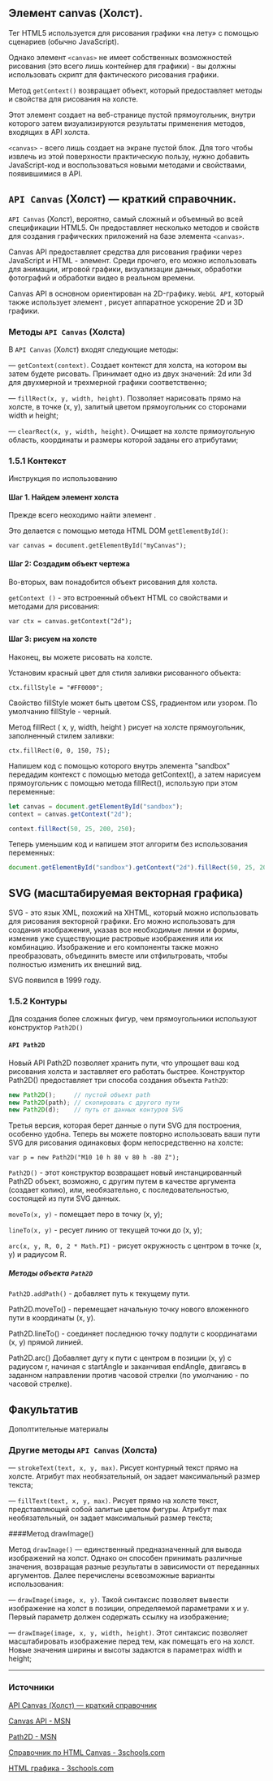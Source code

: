 ## Элемент canvas (Холст).

Тег HTML5 <canvas> используется для рисования графики «на лету» с помощью 
сценариев (обычно JavaScript).

Однако элемент `<canvas>` не имеет собственных возможностей рисования 
(это всего лишь контейнер для графики) - вы должны использовать скрипт 
для фактического рисования графики.

Метод `getContext()` возвращает объект, который предоставляет методы 
и свойства для рисования на холсте.


Этот элемент создает на веб-странице пустой прямоугольник, внутри которого 
затем визуализируются результаты применения методов, входящих в API холста.

`<canvas>` - всего лишь создает на экране пустой блок. Для того чтобы извлечь 
из этой поверхности практическую пользу, нужно добавить JavaScript-код 
и воспользоваться новыми методами и свойствами, появившимися в API.



## `API Canvas` (Холст) — краткий справочник.

`API Canvas` (Холст), вероятно, самый сложный и объемный во всей спецификации HTML5. 
Он предоставляет несколько методов и свойств для создания графических приложений 
на базе элемента `<canvas>`.

Canvas API предоставляет средства для рисования графики через JavaScript 
и HTML <canvas> - элемент. Среди прочего, его можно использовать для анимации, 
игровой графики, визуализации данных, обработки фотографий и обработки видео 
в реальном времени.

Canvas API в основном ориентирован на 2D-графику. `WebGL API`, который также 
использует элемент <canvas>, рисует аппаратное ускорение 2D и 3D графики.


### Методы `API Canvas` (Холста)

В `API Canvas` (Холст) входят следующие методы:

— `getContext(context)`. Создает контекст для холста, на котором вы затем будете 
рисовать. Принимает одно из двух значений: 2d или 3d для двухмерной и 
трехмерной графики соответственно;

— `fillRect(x, y, width, height)`. Позволяет нарисовать прямо на холсте, в точке 
(x, y), залитый цветом прямоугольник со сторонами width и height;

— `clearRect(x, y, width, height)`. Очищает на холсте прямоугольную область, 
координаты и размеры которой заданы его атрибутами;


### 1.5.1 Контекст

Инструкция по использованию


#### Шаг 1. Найдем элемент холста

Прежде всего неоходимо найти элемент <canvas>.

Это делается с помощью метода HTML DOM `getElementById()`:

`var canvas = document.getElementById("myCanvas");`


#### Шаг 2: Создадим объект чертежа

Во-вторых, вам понадобится объект рисования для холста.

`getContext ()` - это встроенный объект HTML со свойствами и методами для рисования:

`var ctx = canvas.getContext("2d");`


#### Шаг 3: рисуем на холсте

Наконец, вы можете рисовать на холсте.

Установим красный цвет для стиля заливки рисованного объекта:

`ctx.fillStyle = "#FF0000";`

Свойство fillStyle может быть цветом CSS, градиентом или узором. 
По умолчанию fillStyle - черный.

Метод fillRect ( x, y, width, height ) рисует на холсте прямоугольник, 
заполненный стилем заливки:

`ctx.fillRect(0, 0, 150, 75);`


Напишем код с помощью которого внутрь элемента "sandbox" передадим контекст 
с помощью метода getContext(), а затем нарисуем прямоугольник с помощью 
метода fillRect(), использую при этом переменные:

```js
let canvas = document.getElementById("sandbox");
context = canvas.getContext("2d");

context.fillRect(50, 25, 200, 250);
```

Теперь уменьшим код и напишем этот алгоритм без использования переменных:

```js
document.getElementById("sandbox").getContext("2d").fillRect(50, 25, 200, 250);
```


## SVG (масштабируемая векторная графика)

SVG - это  язык XML, похожий на XHTML, который можно использовать 
для рисования векторной графики. Его можно использовать для создания 
изображения, указав все необходимые линии и формы, изменив уже существующие 
растровые изображения или их комбинацию. Изображение и его компоненты также 
можно преобразовать, объединить вместе или отфильтровать, чтобы полностью 
изменить их внешний вид.

SVG появился в 1999 году.




### 1.5.2 Контуры

Для создания более сложных фигур, чем прямоугольники используют конструктор `Path2D()`

#### `API Path2D`

Новый API Path2D позволяет хранить пути, что упрощает ваш код рисования холста 
и заставляет его работать быстрее. Конструктор Path2D() предоставляет три способа 
создания объекта `Path2D`:

```js
new Path2D();     // пустой объект path
new Path2D(path); // скопировать с другого пути
new Path2D(d);    // путь от данных контуров SVG
```

Третья версия, которая берет данные о пути SVG для построения, особенно удобна. 
Теперь вы можете повторно использовать ваши пути SVG для рисования одинаковых форм 
непосредственно на холсте:

`var p = new Path2D("M10 10 h 80 v 80 h -80 Z");`

`Path2D()` - этот конструктор возвращает новый инстанцированный Path2D объект, 
возможно, с другим путем в качестве аргумента (создает копию), или, 
необязательно, с последовательностью, состоящей из пути SVG данных.

`moveTo(x, y)` - помещает перо в точку (x, y);

`lineTo(x, y)` - ресует линию от текущей точки до (x, y);

`arc(x, y, R, 0, 2 * Math.PI)` - рисует окружность с центром в точке (x, y) 
и радиусом R.

##### Методы объекта `Path2D`

`Path2D.addPath()` - добавляет путь к текущему пути.

Path2D.moveTo() - перемещает начальную точку нового вложенного пути в координаты (x, y).

Path2D.lineTo() - соединяет последнюю точку подпути с координатами (x, y) прямой линией.

Path2D.arc() Добавляет дугу к пути с центром в позиции (x, y) с радиусом r, начиная 
с startAngle и заканчивая endAngle, двигаясь в заданном направлении против 
часовой стрелки (по умолчанию - по часовой стрелке).


## Факультатив

Дополтительные материалы


### Другие методы `API Canvas` (Холста)


— `strokeText(text, x, y, max)`. Рисует контурный текст прямо на холсте. 
Атрибут max необязательный, он задает максимальный размер текста;

— `fillText(text, x, y, max)`. Рисует прямо на холсте текст, представляющий 
собой залитые цветом фигуры. Атрибут max необязательный, он задает 
максимальный размер текста;


####Метод drawImage()

Метод `drawImage()` — единственный предназначенный для вывода изображений на холст. 
Однако он способен принимать различные значения, возвращая разные результаты 
в зависимости от переданных аргументов. Далее перечислены всевозможные 
варианты использования:

— `drawImage(image, x, y)`. Такой синтаксис позволяет вывести изображение 
на холст в позиции, определяемой параметрами x и y. Первый параметр должен 
содержать ссылку на изображение;

— `drawImage(image, x, y, width, height)`. Этот синтаксис позволяет 
масштабировать изображение перед тем, как помещать его на холст. 
Новые значения ширины и высоты задаются в параметрах width и height;

***

### Источники

[API Canvas (Холст) — краткий справочник](http://html5ru.com/api-canvas-xolst-kratkij-spravochnik.html)

[Canvas API - MSN](https://developer.mozilla.org/en-US/docs/Web/API/Canvas_API)

[Path2D - MSN](https://developer.mozilla.org/en-US/docs/Web/API/Path2D)

[Справочник по HTML Canvas - 3schools.com](https://www.w3schools.com/graphics/canvas_reference.asp)

[HTML графика - 3schools.com](https://www.w3schools.com/graphics/default.asp)

